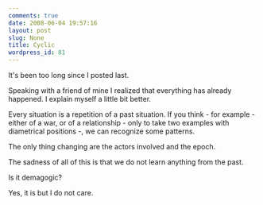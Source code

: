 ```yaml
---
comments: true
date: 2008-06-04 19:57:16
layout: post
slug: None
title: Cyclic
wordpress_id: 81
---
```


It's been too long since I posted last.

Speaking with a friend of mine I realized that everything has already happened. I explain myself a little bit better.

Every situation is a repetition of a past situation. If you think - for example - either of a war, or of a relationship - only to take two examples with diametrical positions -, we can recognize some patterns.

The only thing changing are the actors involved and the epoch.

The sadness of all of this is that we do not learn anything from the past.

Is it demagogic?

Yes, it is but I do not care.
